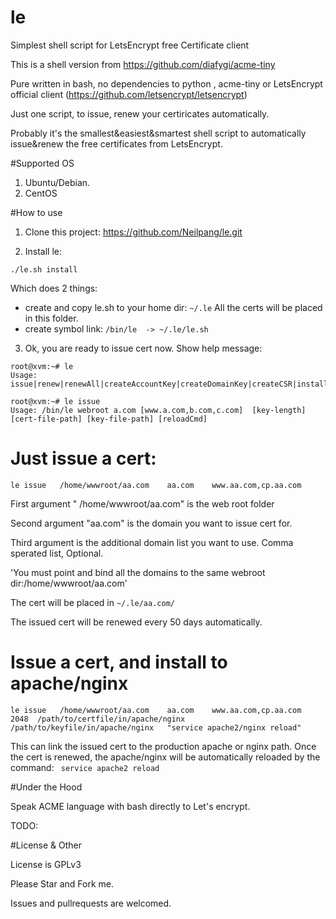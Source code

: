 # le
Simplest shell script for LetsEncrypt free Certificate client

This is a shell version from https://github.com/diafygi/acme-tiny

Pure written in bash, no dependencies to python , acme-tiny or LetsEncrypt official client (https://github.com/letsencrypt/letsencrypt)

Just one script, to issue, renew your certiricates automatically.

Probably it's the smallest&easiest&smartest shell script to automatically  issue&renew the free certificates from LetsEncrypt.


#Supported OS
1. Ubuntu/Debian.
2. CentOS


#How to use

1. Clone this project: https://github.com/Neilpang/le.git

2. Install le:
```
./le.sh install
```
Which does 2 things:
* create and copy le.sh to your home dir:  `~/.le`
All the certs will be placed in this folder.
* create symbol link: `/bin/le  -> ~/.le/le.sh`

3. Ok,  you are ready to issue cert now.
Show help message:
```
root@xvm:~# le 
Usage: issue|renew|renewAll|createAccountKey|createDomainKey|createCSR|install|uninstall

root@xvm:~# le issue
Usage: /bin/le webroot a.com [www.a.com,b.com,c.com]  [key-length] [cert-file-path] [key-file-path] [reloadCmd]

```
 
# Just issue a cert:
```
le issue   /home/wwwroot/aa.com    aa.com    www.aa.com,cp.aa.com
```
First argument " /home/wwwroot/aa.com" is the web root folder

Second argument "aa.com" is the domain you want to issue cert for.

Third argument  is the additional domain list you want to use.  Comma sperated list,  Optional.

'You must point and bind all the domains to the same webroot dir:/home/wwwroot/aa.com'

The cert will be placed in `~/.le/aa.com/`


The issued cert will be renewed every 50 days automatically.


# Issue a cert, and install to apache/nginx
```
le issue   /home/wwwroot/aa.com    aa.com    www.aa.com,cp.aa.com  2048  /path/to/certfile/in/apache/nginx  /path/to/keyfile/in/apache/nginx   "service apache2/nginx reload"
```
This can link the issued cert to the production apache or nginx path.
Once the cert is renewed,  the apache/nginx will be automatically reloaded by the command: ` service apache2 reload`




#Under the Hood

Speak ACME language with bash directly to Let's encrypt.

TODO:


#License & Other

License is GPLv3

Please Star and Fork me.

Issues and pullrequests are welcomed.




